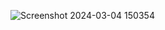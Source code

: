 ![Screenshot 2024-03-04 150354](https://github.com/prabal-k/Internship/assets/91243958/4a066146-0231-4457-9aa3-064049743e22)
